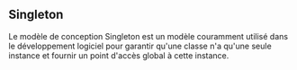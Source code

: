 ## S i n g l e t o n
Le modèle de conception Singleton est un modèle couramment utilisé dans le développement logiciel pour garantir qu'une classe n'a qu'une seule instance et fournir un point d'accès global à cette instance.
